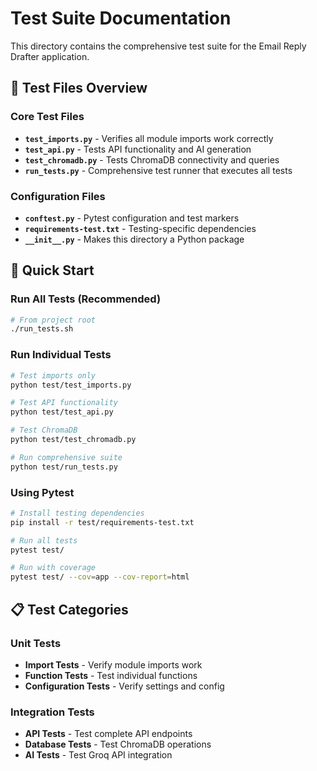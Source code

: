 # Test Suite Documentation

This directory contains the comprehensive test suite for the Email Reply Drafter application.

## 🧪 Test Files Overview

### Core Test Files
- **`test_imports.py`** - Verifies all module imports work correctly
- **`test_api.py`** - Tests API functionality and AI generation
- **`test_chromadb.py`** - Tests ChromaDB connectivity and queries
- **`run_tests.py`** - Comprehensive test runner that executes all tests

### Configuration Files
- **`conftest.py`** - Pytest configuration and test markers
- **`requirements-test.txt`** - Testing-specific dependencies
- **`__init__.py`** - Makes this directory a Python package

## 🚀 Quick Start

### Run All Tests (Recommended)
```bash
# From project root
./run_tests.sh
```

### Run Individual Tests
```bash
# Test imports only
python test/test_imports.py

# Test API functionality
python test/test_api.py

# Test ChromaDB
python test/test_chromadb.py

# Run comprehensive suite
python test/run_tests.py
```

### Using Pytest
```bash
# Install testing dependencies
pip install -r test/requirements-test.txt

# Run all tests
pytest test/

# Run with coverage
pytest test/ --cov=app --cov-report=html
```

## 📋 Test Categories

### Unit Tests
- **Import Tests** - Verify module imports work
- **Function Tests** - Test individual functions
- **Configuration Tests** - Verify settings and config

### Integration Tests
- **API Tests** - Test complete API endpoints
- **Database Tests** - Test ChromaDB operations
- **AI Tests** - Test Groq API integration